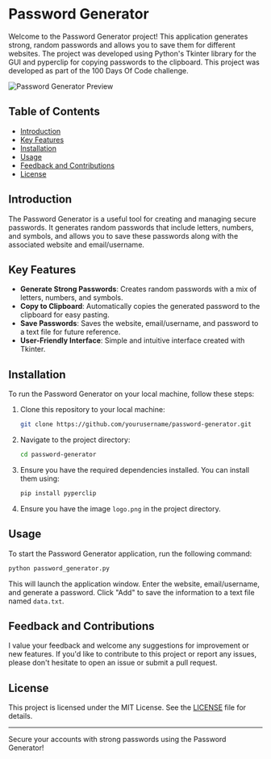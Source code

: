# Password Generator

Welcome to the Password Generator project!
This application generates strong, random passwords and allows you to save them for different websites. 
The project was developed using Python's Tkinter library for the GUI and pyperclip for copying passwords to the clipboard.
This project was developed as part of the 100 Days Of Code challenge.


![Password Generator Preview](PassGenerator.gif)

## Table of Contents

- [Introduction](#introduction)
- [Key Features](#key-features)
- [Installation](#installation)
- [Usage](#usage)
- [Feedback and Contributions](#feedback-and-contributions)
- [License](#license)

## Introduction

The Password Generator is a useful tool for creating and managing secure passwords. It generates random passwords that include letters, numbers, and symbols, and allows you to save these passwords along with the associated website and email/username.

## Key Features

- **Generate Strong Passwords**: Creates random passwords with a mix of letters, numbers, and symbols.
- **Copy to Clipboard**: Automatically copies the generated password to the clipboard for easy pasting.
- **Save Passwords**: Saves the website, email/username, and password to a text file for future reference.
- **User-Friendly Interface**: Simple and intuitive interface created with Tkinter.

## Installation

To run the Password Generator on your local machine, follow these steps:

1. Clone this repository to your local machine:

    ```bash
    git clone https://github.com/yourusername/password-generator.git
    ```

2. Navigate to the project directory:

    ```bash
    cd password-generator
    ```

3. Ensure you have the required dependencies installed. You can install them using:

    ```bash
    pip install pyperclip
    ```

4. Ensure you have the image `logo.png` in the project directory.

## Usage

To start the Password Generator application, run the following command:

```bash
python password_generator.py
```

This will launch the application window. Enter the website, email/username, and generate a password. Click "Add" to save the information to a text file named `data.txt`.

## Feedback and Contributions

I value your feedback and welcome any suggestions for improvement or new features. If you'd like to contribute to this project or report any issues, please don't hesitate to open an issue or submit a pull request.

## License

This project is licensed under the MIT License. See the [LICENSE](LICENSE) file for details.

---

Secure your accounts with strong passwords using the Password Generator!
```
